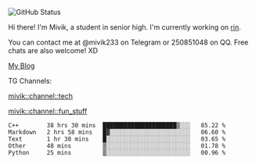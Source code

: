 ![GitHub Status](https://github-readme-stats.vercel.app/api?show_icons=true&username=Mivik)

Hi there! I'm Mivik, a student in senior high. I'm currently working on [rin](https://github.com/Mivik/rin).

You can contact me at @mivik233 on Telegram or 250851048 on QQ. Free chats are also welcome! XD

[My Blog](https://mivik.gitee.io)

TG Channels:

[mivik::channel::tech](https://t.me/mivik_channel_tech/)

[mivik::channel::fun_stuff](https://t.me/mivik_channel_fun_stuff/)

<!--START_SECTION:waka-->
```text
C++        38 hrs 30 mins  █████████████████████▒░░░   85.22 % 
Markdown   2 hrs 58 mins   █▓░░░░░░░░░░░░░░░░░░░░░░░   06.60 % 
Text       1 hr 38 mins    █░░░░░░░░░░░░░░░░░░░░░░░░   03.65 % 
Other      48 mins         ▒░░░░░░░░░░░░░░░░░░░░░░░░   01.78 % 
Python     25 mins         ▒░░░░░░░░░░░░░░░░░░░░░░░░   00.96 % 
```
<!--END_SECTION:waka-->
